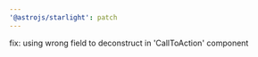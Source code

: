 ```yaml
---
'@astrojs/starlight': patch
---
```


fix: using wrong field to deconstruct in 'CallToAction' component
